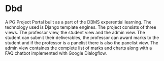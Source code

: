 # Dbd
A PG Project Portal built as a part of the DBMS experential learning.
The technology used is Django template engines. The project consists of three views. The professor view, the student view and the admin view.
The student can submit their deliverables, the professor can award marks to the student and if the professor is a panelist there is also the panelist view. The admin view containes the complete list of marks and charts along with a FAQ chatbot implemented with Google Dialogflow.
